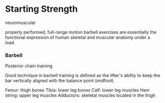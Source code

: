 # Starting Strength

neuromuscular

properly performed, full-range motion barbell exercises are essentially the functional expression of human skeletal and muscular anatomy under a load.

### Barbell

Posterior chain training

Good technique in barbell training is defined as the lifter's ability to keep the bar vertically aligned with the balance point (midfoot)

Femur: thigh bones
Tibia: lower leg bones
Calf: lower leg muscles
Ham string: upper leg muscles
Adductors: skeletal muscles located in the thigh